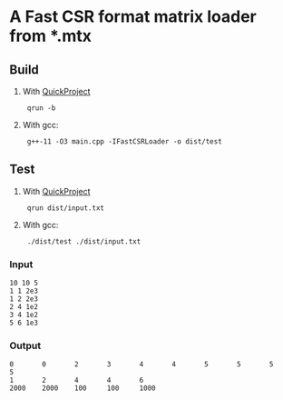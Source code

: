 # A Fast CSR format matrix loader from \*.mtx

## Build

1. With [QuickProject](https://github.com/Rhythmicc/QuickProject)

   ```shell
    qrun -b
   ```

2. With gcc:

   ```shell
    g++-11 -O3 main.cpp -IFastCSRLoader -o dist/test
   ```

## Test

1. With [QuickProject](https://github.com/Rhythmicc/QuickProject)

   ```shell
    qrun dist/input.txt
   ```

2. With gcc:

   ```shell
    ./dist/test ./dist/input.txt
   ```

### Input

```
10 10 5
1 1 2e3
1 2 2e3
2 4 1e2
3 4 1e2
5 6 1e3
```

### Output

```
0       0       2       3       4       4       5       5       5       5
1       2       4       4       6
2000    2000    100     100     1000
```
